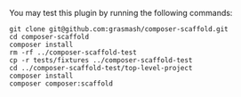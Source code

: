 You may test this plugin by running the following commands:

```
git clone git@github.com:grasmash/composer-scaffold.git
cd composer-scaffold
composer install
rm -rf ../composer-scaffold-test
cp -r tests/fixtures ../composer-scaffold-test
cd ../composer-scaffold-test/top-level-project
composer install
composer composer:scaffold
```
